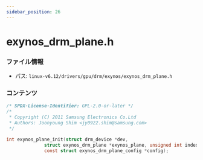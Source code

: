 ```yaml
---
sidebar_position: 26
---
```

# exynos_drm_plane.h

### ファイル情報

- パス: `linux-v6.12/drivers/gpu/drm/exynos/exynos_drm_plane.h`

### コンテンツ

```h
/* SPDX-License-Identifier: GPL-2.0-or-later */
/*
 * Copyright (C) 2011 Samsung Electronics Co.Ltd
 * Authors: Joonyoung Shim <jy0922.shim@samsung.com>
 */

int exynos_plane_init(struct drm_device *dev,
		      struct exynos_drm_plane *exynos_plane, unsigned int index,
		      const struct exynos_drm_plane_config *config);

```
